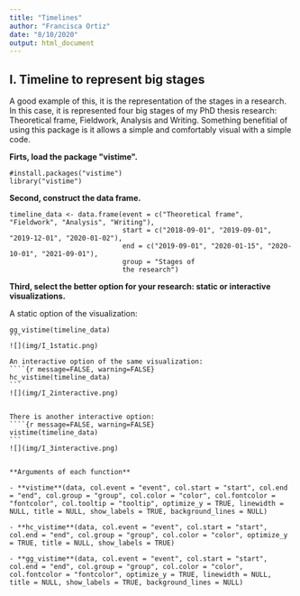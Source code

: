 ```yaml
---
title: "Timelines"
author: "Francisca Ortiz"
date: "8/10/2020"
output: html_document
---
```


## I. Timeline to represent big stages 

A good example of this, it is the representation of the stages in a research. In this case, it is represented four big stages of my PhD thesis research: Theoretical frame, Fieldwork, Analysis and Writing. Something benefitial of using this package is it allows a simple and comfortably visual with a simple code. 

**Firts, load the package "vistime".**
```{r message=FALSE, warning=FALSE}
#install.packages("vistime")
library("vistime")
```

**Second, construct the data frame.**
```{r message=FALSE, warning=FALSE}
timeline_data <- data.frame(event = c("Theoretical frame", "Fieldwork", "Analysis", "Writing"), 
                            start = c("2018-09-01", "2019-09-01", "2019-12-01", "2020-01-02"), 
                            end = c("2019-09-01", "2020-01-15", "2020-10-01", "2021-09-01"), 
                            group = "Stages of 
                            the research")
```

**Third, select the better option for your research: static or interactive visualizations.**

A static option of the visualization:
````{r message=FALSE, warning=FALSE}
gg_vistime(timeline_data) 
```
![](img/I_1static.png)

An interactive option of the same visualization:
````{r message=FALSE, warning=FALSE}
hc_vistime(timeline_data)
```
![](img/I_2interactive.png)


There is another interactive option:
````{r message=FALSE, warning=FALSE}
vistime(timeline_data)
```
![](img/I_3interactive.png)


**Arguments of each function**

- **vistime**(data, col.event = "event", col.start = "start", col.end = "end", col.group = "group", col.color = "color", col.fontcolor = "fontcolor", col.tooltip = "tooltip", optimize_y = TRUE, linewidth = NULL, title = NULL, show_labels = TRUE, background_lines = NULL)

- **hc_vistime**(data, col.event = "event", col.start = "start", col.end = "end", col.group = "group", col.color = "color", optimize_y = TRUE, title = NULL, show_labels = TRUE)

- **gg_vistime**(data, col.event = "event", col.start = "start", col.end = "end", col.group = "group", col.color = "color", col.fontcolor = "fontcolor", optimize_y = TRUE, linewidth = NULL, title = NULL, show_labels = TRUE, background_lines = NULL)




